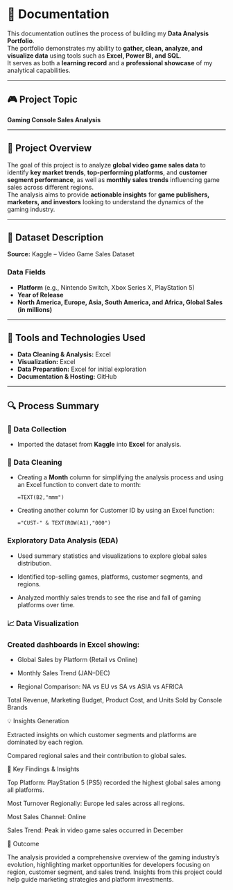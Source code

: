 # 📘 Documentation

This documentation outlines the process of building my **Data Analysis Portfolio**.  
The portfolio demonstrates my ability to **gather, clean, analyze, and visualize data** using tools such as **Excel, Power BI, and SQL**.  
It serves as both a **learning record** and a **professional showcase** of my analytical capabilities.

---

## 🎮 Project Topic
**Gaming Console Sales Analysis**

---

## 🎯 Project Overview
The goal of this project is to analyze **global video game sales data** to identify **key market trends**, **top-performing platforms**, and **customer segment performance**, as well as **monthly sales trends** influencing game sales across different regions.  
The analysis aims to provide **actionable insights** for **game publishers, marketers, and investors** looking to understand the dynamics of the gaming industry.

---

## 🧾 Dataset Description
**Source:** Kaggle – Video Game Sales Dataset  

### Data Fields
- **Platform** (e.g., Nintendo Switch, Xbox Series X, PlayStation 5)  
- **Year of Release**  
- **North America, Europe, Asia, South America, and Africa, Global Sales (in millions)**  

---

## 🧰 Tools and Technologies Used
- **Data Cleaning & Analysis:** Excel  
- **Visualization:** Excel  
- **Data Preparation:** Excel for initial exploration  
- **Documentation & Hosting:** GitHub  

---

## 🔍 Process Summary

### 📂 Data Collection
- Imported the dataset from **Kaggle** into **Excel** for analysis.

### 🧹 Data Cleaning
- Creating a **Month** column for simplifying the analysis process and using an Excel function to convert date to month:  
  ```excel
  =TEXT(B2,"mmm")
- Creating another column for Customer ID by using an Excel function:
  ```excel
  ="CUST-" & TEXT(ROW(A1),"000")

 ### Exploratory Data Analysis (EDA)

- Used summary statistics and visualizations to explore global sales distribution.

- Identified top-selling games, platforms, customer segments, and regions.

- Analyzed monthly sales trends to see the rise and fall of gaming platforms over time.

### 📈 Data Visualization

### Created dashboards in Excel showing:

- Global Sales by Platform (Retail vs Online)

- Monthly Sales Trend (JAN–DEC)

- Regional Comparison: NA vs EU vs SA vs ASIA vs AFRICA

Total Revenue, Marketing Budget, Product Cost, and Units Sold by Console Brands

💡 Insights Generation

Extracted insights on which customer segments and platforms are dominated by each region.

Compared regional sales and their contribution to global sales.

🔑 Key Findings & Insights

Top Platform: PlayStation 5 (PS5) recorded the highest global sales among all platforms.

Most Turnover Regionally: Europe led sales across all regions.

Most Sales Channel: Online

Sales Trend: Peak in video game sales occurred in December

🏁 Outcome

The analysis provided a comprehensive overview of the gaming industry’s evolution, highlighting market opportunities for developers focusing on region, customer segment, and sales trend.
Insights from this project could help guide marketing strategies and platform investments.

